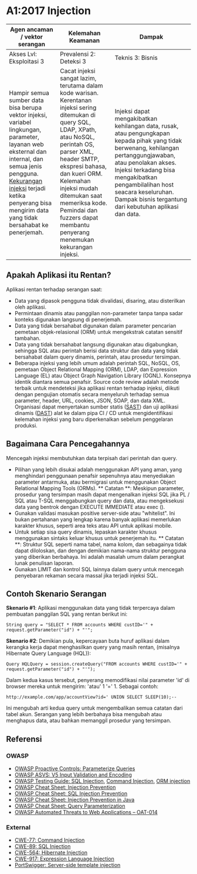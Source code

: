 # A1:2017 Injection

| Agen ancaman / vektor serangan | Kelemahan Keamanan          | Dampak              |
| -- | -- | -- |
| Akses Lvl: Eksploitasi 3 | Prevalensi 2: Deteksi 3 | Teknis 3: Bisnis |
| Hampir semua sumber data bisa berupa vektor injeksi, variabel lingkungan, parameter, layanan web eksternal dan internal, dan semua jenis pengguna. [Kekurangan injeksi](https://www.owasp.org/index.php/Injection_Flaws) terjadi ketika penyerang bisa mengirim data yang tidak bersahabat ke penerjemah. | Cacat   injeksi sangat lazim, terutama dalam kode warisan. Kerentanan injeksi sering ditemukan di query SQL, LDAP, XPath, atau NoSQL, perintah OS, parser XML, header SMTP, ekspresi bahasa, dan kueri ORM. Kelemahan injeksi mudah ditemukan saat memeriksa kode. Pemindai dan fuzzers dapat membantu penyerang menemukan kekurangan injeksi. |Injeksi dapat mengakibatkan kehilangan data, rusak, atau pengungkapan kepada pihak yang tidak berwenang, kehilangan pertanggungjawaban, atau penolakan akses. Injeksi terkadang bisa mengakibatkan pengambilalihan host seacara keseluruhan. Dampak bisnis tergantung dari kebutuhan aplikasi dan data.|


## Apakah Aplikasi itu Rentan?

Aplikasi rentan terhadap serangan saat:

* Data yang dipasok pengguna tidak divalidasi, disaring, atau disterilkan oleh aplikasi.
* Permintaan dinamis atau panggilan non-parameter tanpa tanpa sadar konteks digunakan langsung di penerjemah. 
* Data yang tidak bersahabat digunakan dalam parameter pencarian pemetaan objek-relasional (ORM) untuk mengekstrak catatan sensitif tambahan.
* Data yang tidak bersahabat langsung digunakan atau digabungkan, sehingga SQL atau perintah berisi data struktur dan data yang tidak bersahabat dalam query dinamis, perintah, atau prosedur tersimpan.
* Beberapa injeksi yang lebih umum adalah perintah SQL, NoSQL, OS, pemetaan Object Relational Mapping (ORM), LDAP, dan Expression Language (EL) atau Object Graph Navigation Library (OGNL). Konsepnya identik diantara semua penafsir. Source code review adalah metode terbaik untuk mendeteksi jika aplikasi rentan terhadap injeksi, diikuti dengan pengujian otomatis secara menyeluruh terhadap semua parameter, header, URL, cookies, JSON, SOAP, dan data XML. Organisasi dapat menyertakan sumber statis ([SAST](https://www.owasp.org/index.php/Source_Code_Analysis_Tools)) dan uji aplikasi dinamis ([DAST](https://www.owasp.org/index.php/Category:Vulnerability_Scanning_Tools)) alat ke dalam pipa CI / CD untuk mengidentifikasi kelemahan injeksi yang baru diperkenalkan sebelum penggelaran produksi.

## Bagaimana Cara Pencegahannya

Mencegah injeksi membutuhkan data terpisah dari perintah dan query.

* Pilihan yang lebih disukai adalah menggunakan API yang aman, yang menghindari penggunaan penafsir sepenuhnya atau menyediakan parameter antarmuka, atau bermigrasi untuk menggunakan Object Relational Mapping Tools (ORMs). ** Catatan **: Meskipun parameter, prosedur yang tersimpan masih dapat mengenalkan injeksi SQL jika PL / SQL atau T-SQL menggabungkan query dan data, atau mengeksekusi data yang bentrok dengan EXECUTE IMMEDIATE atau exec ().
* Gunakan validasi masukan positive server-side atau "whitelist". Ini bukan pertahanan yang lengkap karena banyak aplikasi memerlukan karakter khusus, seperti area teks atau API untuk aplikasi mobile.
* Untuk setiap sisa query dinamis, lepaskan karakter khusus menggunakan sintaks keluar khusus untuk penerjemah itu. ** Catatan **: Struktur SQL seperti nama tabel, nama kolom, dan sebagainya tidak dapat diloloskan, dan dengan demikian nama-nama struktur pengguna yang diberikan berbahaya. Ini adalah masalah umum dalam perangkat lunak penulisan laporan.
* Gunakan LIMIT dan kontrol SQL lainnya dalam query untuk mencegah penyebaran rekaman secara massal jika terjadi injeksi SQL.

## Contoh Skenario Serangan

**Skenario #1**: Aplikasi menggunakan data yang tidak terpercaya dalam pembuatan panggilan SQL yang rentan berikut ini:

`String query = "SELECT * FROM accounts WHERE custID='" + request.getParameter("id") + "'";`

**Skenario #2**: Demikian pula, kepercayaan buta huruf aplikasi dalam kerangka kerja dapat menghasilkan query yang masih rentan, (misalnya Hibernate Query Language (HQL)):

`Query HQLQuery = session.createQuery("FROM accounts WHERE custID='" + request.getParameter("id") + "'");`

Dalam kedua kasus tersebut, penyerang memodifikasi nilai parameter 'id' di browser mereka untuk mengirim: 'atau' 1 '=' 1. Sebagai contoh:

`http://example.com/app/accountView?id=' UNION SELECT SLEEP(10);--`

Ini mengubah arti kedua query untuk mengembalikan semua catatan dari tabel akun. Serangan yang lebih berbahaya bisa mengubah atau menghapus data, atau bahkan memanggil prosedur yang tersimpan.

## Referensi

### OWASP

* [OWASP Proactive Controls: Parameterize Queries](https://www.owasp.org/index.php/OWASP_Proactive_Controls#2:_Parameterize_Queries)
* [OWASP ASVS: V5 Input Validation and Encoding](https://www.owasp.org/index.php/ASVS_V5_Input_validation_and_output_encoding)
* [OWASP Testing Guide: SQL Injection](https://www.owasp.org/index.php/Testing_for_SQL_Injection_(OTG-INPVAL-005)), [Command Injection](https://www.owasp.org/index.php/Testing_for_Command_Injection_(OTG-INPVAL-013)), [ORM injection](https://www.owasp.org/index.php/Testing_for_ORM_Injection_(OTG-INPVAL-007))
* [OWASP Cheat Sheet: Injection Prevention](https://www.owasp.org/index.php/Injection_Prevention_Cheat_Sheet)
* [OWASP Cheat Sheet: SQL Injection Prevention](https://www.owasp.org/index.php/SQL_Injection_Prevention_Cheat_Sheet)
* [OWASP Cheat Sheet: Injection Prevention in Java](https://www.owasp.org/index.php/Injection_Prevention_Cheat_Sheet_in_Java)
* [OWASP Cheat Sheet: Query Parameterization](https://www.owasp.org/index.php/Query_Parameterization_Cheat_Sheet)
* [OWASP Automated Threats to Web Applications – OAT-014](https://www.owasp.org/index.php/OWASP_Automated_Threats_to_Web_Applications)

### External

* [CWE-77: Command Injection](https://cwe.mitre.org/data/definitions/77.html)
* [CWE-89: SQL Injection](https://cwe.mitre.org/data/definitions/89.html)
* [CWE-564: Hibernate Injection](https://cwe.mitre.org/data/definitions/564.html)
* [CWE-917: Expression Language Injection](https://cwe.mitre.org/data/definitions/917.html)
* [PortSwigger: Server-side template injection](https://portswigger.net/kb/issues/00101080_serversidetemplateinjection)
